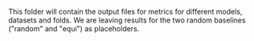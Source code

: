 This folder will contain the output files for metrics for different models, datasets and folds. We are leaving results for the two random baselines ("random" and "equi") as placeholders.
